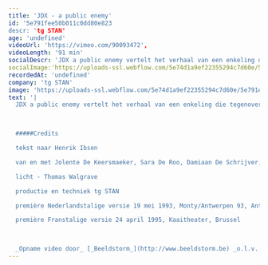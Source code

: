 ```yaml
---
title: 'JDX - a public enemy'
id: '5e791fee50b011c0dd80e823
descr: 'tg STAN'
age: 'undefined'
videoUrl: 'https://vimeo.com/90093472',
videoLength: '91 min'
socialDescr: 'JDX a public enemy vertelt het verhaal van een enkeling die tegenover een maatschappelijke en politieke meerderheid staat. Een dokter ontdekt dat het water in het nieuwe kuuroord ernstig vervuild is. Zijn broer, de burgemeester van de stad, weigert op te treden wegens de zware financiële gevolgen die dat zou hebben. Uiteindelijk wordt de dokter als een vijand van het volk gebrandmerkt, want de bevolking denkt dat haar welvaart bedreigd wordt. De rol van de media en de valkuilen van de democratie worden uitvoerig belicht. In agitpropstijl stelt de voorstelling het totaal gebrek aan oprechtheid in een democratie aan de kaak, het gesjoemel, de leugens en intimidatie, het bedrog van de bevolking en de onverdraagzaamheid.'
socialImage:'https://uploads-ssl.webflow.com/5e74d1a9ef22355294c7d60e/5e791ea06b850ef371dd7ffa_JDX%20F00035.jpg'
recordedAt: 'undefined'
company: 'tg STAN'
image: 'https://uploads-ssl.webflow.com/5e74d1a9ef22355294c7d60e/5e791ea06b850ef371dd7ffa_JDX%20F00035.jpg'
text: '|
  JDX a public enemy vertelt het verhaal van een enkeling die tegenover een maatschappelijke en politieke meerderheid staat. Een dokter ontdekt dat het water in het nieuwe kuuroord ernstig vervuild is. Zijn broer, de burgemeester van de stad, weigert op te treden wegens de zware financiële gevolgen die dat zou hebben. Uiteindelijk wordt de dokter als een vijand van het volk gebrandmerkt, want de bevolking denkt dat haar welvaart bedreigd wordt. De rol van de media en de valkuilen van de democratie worden uitvoerig belicht. In agitpropstijl stelt de voorstelling het totaal gebrek aan oprechtheid in een democratie aan de kaak, het gesjoemel, de leugens en intimidatie, het bedrog van de bevolking en de onverdraagzaamheid.

  ‍

  #####Credits

  tekst naar Henrik Ibsen

  van en met Jolente De Keersmaeker, Sara De Roo, Damiaan De Schrijver, Frank Vercruyssen en Natali Broods of Tine Embrechts of Annette Kouwenhoven of Stijn Van Opstal of Mieke Verdin

  licht - Thomas Walgrave

  productie en techniek tg STAN

  première Nederlandstalige versie 19 mei 1993, Monty/Antwerpen 93, Antwerpen

  première Franstalige versie 24 april 1995, Kaaitheater, Brussel

  ‍

  _Opname video door_ [_Beeldstorm_](http://www.beeldstorm.be) _o.l.v. Jan Bosteels_'
---
```

